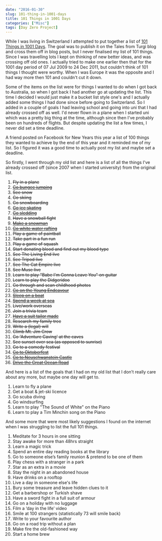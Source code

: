 ```yaml
---
date: "2016-01-30"
slug: 101-thing-in-1001-days
title: 101 Things in 1001 Days
categories: ["Misc"]
tags: [Day Zero Project]
---
```


While I was living in Switzerland I attempted to put together a list of [101 Things in 1001 Days](https://dayzeroproject.com/about/). The goal was to publish it on the Tales from Turgi blog and cross them off in blog posts, but I never finalised my list of 101 things. Since I was travelling lots I kept on thinking of new better ideas, and was crossing off old ones. I actually tried to make one earlier then that for the 1001 day period of 07 Jul 2009 to 24 Dec 2011, but couldn't think of 101 things I thought were worthy. When I was Europe it was the opposite and I had way more then 101 and couldn't cut it down.

Some of the items on the list were for things I wanted to do when I got back to Australia, so when I got back I had another go at updating the list. This time I decided I would just make it a bucket list style one's and I actually added some things I had done since before going to Switzerland. So I added in a couple of goals I had leaving school and going into uni that I had already crossed off as well. I'd never flown in a plane when I started uni which was a pretty big thing at the time, although since then I've probably been on hundreds of flights. But despite updating the list a few times, I never did set a time deadline.

A friend posted on Facebook for New Years this year a list of 100 things they wanted to achieve by the end of this year and it reminded me of my list. So I figured it was a good time to actually post my list and maybe set a deadline.

So firstly, I went through my old list and here is a list of all the things I've already crossed off (since 2007 when I started university) from the original list.

1. <del>Fly in a plane</del>
2. <del>[Go bungee jumping](/posts/2010/007-bungee-jump-verzasca-dam/)</del>
3. <del>See snow</del>
4. <del>Go skiing</del>
5. <del>Go snowboarding</del>
6. <del>[Go ice skating](/posts/2010/ice-skating-in-zurich/)</del>
7. <del>[Go sledding](/posts/2010/weihnachten-in-der-schweiz/)</del>
8. <del>Have a snowball fight</del>
9. <del>[Make a snowman](/posts/2010/my-first-snowman/)</del>
10. <del>[Go white water rafting](/posts/2010/iaeste-rafting-weekend/)</del>
11. <del>Play a game of paintball</del>
12. <del>Take part in a fun run</del>
13. <del>Play a game of squash</del>
14. <del>Start donating blood and find out my blood type</del>
15. <del>See The Living End live</del>
16. <del>See Tripod live</del>
17. <del>See The Cat Empire live</del>
18. <del>See Muse live</del>
19. <del>Learn to play "Babe I'm Gonna Leave You" on guitar</del>
20. <del>Learn to play the Didgeridoo</del>
21. <del>Go through and scan childhood photos</del>
22. <del>[Go on the Young Endeavour](/tag/young-endeavour.html)</del>
23. <del>[Sleep on a boat](/tag/young-endeavour.html)</del>
24. <del>[Spend a week at sea](/tag/young-endeavour.html)</del>
25. <del>Live/work overseas</del>
26. <del>Join a trivia team</del>
27. <del>[Have a suit tailor made](/posts/2011/hoi-an/)</del>
28. <del>Research my family tree</del>
29. <del>Write a (legal) will</del>
30. <del>Climb Mt. Jim Crow</del>
31. <del>Go 'Adventure Caving' at the caves</del>
32. <del>See sunset over sea (as opposed to sunrise)</del>
33. <del>Go to a comedy festival</del>
34. <del>[Go to Oktoberfest](/posts/2010/oktoberfest/)</del>
35. <del>[Go to Neuschwanstein Castle](/posts/2010/euro-trip-schloss-neuschwanstein/)</del>
36. <del>[Drive the Great Ocean Road](/posts/2015/great-ocean-road/)</del>

And here is a list of the goals that I had on my old list that I don’t really care about any more, but maybe one day will get to.

1. Learn to fly a plane
2. Get a boat & jet-ski licence
3. Go scuba diving
4. Go windsurfing
5. Learn to play "The Sound of White" on the Piano
6. Learn to play a Tim Minchin song on the Piano

And some more that were most likely suggestions I found on the internet when I was struggling to list the full 101 things.

1. Meditate for 3 hours in one sitting
2. Stay awake for more than 48hrs straight
3. Learn a magic trick
4. Spend an entire day reading books at the library
5. Go to someone else’s family reunion & pretend to be one of them
6. Play chess with a stranger in a park
7. Star as an extra in a movie
8. Stay the night in an abandoned house
9. Have drinks on a rooftop
10. Live a day in someone else's life
11. Bury some treasure and leave hidden clues to it
12. Get a barbershop or Turkish shave
13. Have a sword fight in a full suit of armour
14. Go on a holiday with no luggage
15. Film a ‘day in the life’ video
16. Smile at 100 strangers (statistically 73 will smile back)
17. Write to your favourite author
18. Go on a road trip without a plan
19. Make fire the old-fashioned way
20. Start a home brew
